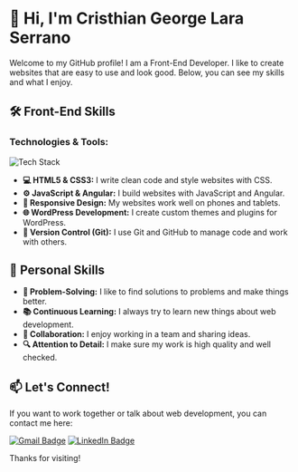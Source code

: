 # 👋 Hi, I'm Cristhian George Lara Serrano

Welcome to my GitHub profile! I am a Front-End Developer. I like to create websites that are easy to use and look good. Below, you can see my skills and what I enjoy.

## 🛠️ Front-End Skills

### **Technologies & Tools:**

<p align="left">
  <img src="https://skillicons.dev/icons?i=html,css,js,wordpress,angular,react,php,git,github,sketch,figma" alt="Tech Stack" />
</p>

- **💻 HTML5 & CSS3:** I write clean code and style websites with CSS.
- **⚙️ JavaScript & Angular:** I build websites with JavaScript and Angular.
- **📱 Responsive Design:** My websites work well on phones and tablets.
- **🌐 WordPress Development:** I create custom themes and plugins for WordPress.
- **🔧 Version Control (Git):** I use Git and GitHub to manage code and work with others.

## 🌟 Personal Skills

- **🧩 Problem-Solving:** I like to find solutions to problems and make things better.
- **📚 Continuous Learning:** I always try to learn new things about web development.
- **🤝 Collaboration:** I enjoy working in a team and sharing ideas.
- **🔍 Attention to Detail:** I make sure my work is high quality and well checked.

## 📫 Let's Connect!

If you want to work together or talk about web development, you can contact me here:

[![Gmail Badge](https://img.shields.io/badge/Email-me-red?style=for-the-badge&logo=gmail&logoColor=white)](mailto:cristianlaraserrano14@gmail.com)
[![LinkedIn Badge](https://img.shields.io/badge/LinkedIn-connect-blue?style=for-the-badge&logo=linkedin&logoColor=white)](https://www.linkedin.com/in/cristhian-g-lara-60b3a05a/)

Thanks for visiting!
